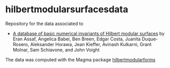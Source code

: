 # hilbertmodularsurfacesdata


Repository for the data associated to

- [A database of basic numerical invariants of Hilbert modular surfaces](https://arxiv.org/abs/2301.10302) by Eran Assaf, Angelica Babei, Ben Breen, Edgar Costa, Juanita Duque-Rosero, Aleksander Horawa, Jean Kieffer, Avinash Kulkarni, Grant Molnar, Sam Schiavone, and John Voight

The data was computed with the Magma package [hilbertmodularforms](https://github.com/edgarcosta/hilbertmodularforms/)


